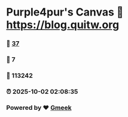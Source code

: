 # Purple4pur's Canvas :link: https://blog.quitw.org 
### :page_facing_up: [37](https://blog.quitw.org/tag.html) 
### :speech_balloon: 7 
### :hibiscus: 113242 
### :alarm_clock: 2025-10-02 02:08:35 
### Powered by :heart: [Gmeek](https://github.com/Meekdai/Gmeek)
